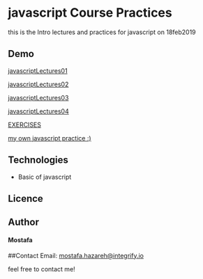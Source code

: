 # javascript Course Practices

this is the Intro lectures and practices for javascript on 18feb2019

## Demo

[javascriptLectures01](https://mostafain.github.io/javascriptCoursePractices/HTML/javascriptIndex.html)

[javascriptLectures02](https://mostafain.github.io/javascriptCoursePractices/HTML/javascript2Index.html)

[javascriptLectures03](https://mostafain.github.io/javascriptCoursePractices/HTML/javascript3Index.html)

[javascriptLectures04](https://mostafain.github.io/javascriptCoursePractices/HTML/javascript4Index.html)

[EXERCISES](https://mostafain.github.io/javascriptCoursePractices/HTML/ExIndex.html)

[my own javascript practice :)](https://mostafain.github.io/javascriptCoursePractices/HTML/myIndex.html)

## Technologies

- Basic of javascript

## Licence

## Author

#### Mostafa

##Contact
Email: mostafa.hazareh@integrify.io

feel free to contact me!
